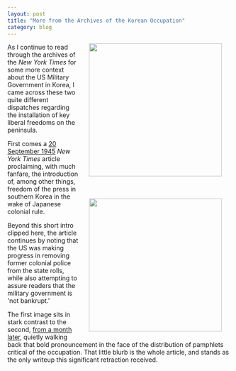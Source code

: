 ```yaml
---
layout: post
title: "More from the Archives of the Korean Occupation"
category: blog
---
```


<img src="http://crisisofenclosure.com/img/freedom-restored.jpg" width="300" align="right" style="MARGIN: 20px; margin-top: 0px; margin-bottom: 50px;"/>

<img src="http://crisisofenclosure.com/img/pamphlets.jpg" width="300" align="right" style="MARGIN: 20px; margin-top: 0px; margin-bottom: 5px;"/>

As I continue to read through the archives of the *New York Times* for some more context about the US Military Government in Korea, I came across these two quite different dispatches regarding the installation of key liberal freedoms on the peninsula.  

First comes a [20 September 1945](http://timesmachine.nytimes.com/timesmachine/1945/09/20/88296646.html?pageNumber=2) *New York Times* article proclaiming, with much fanfare, the introduction of, among other things, freedom of the press in southern Korea in the wake of Japanese colonial rule.

Beyond this short intro clipped here, the article continues by noting that the US was making progress in removing former colonial police from the state rolls, while also attempting to assure readers that the military government is 'not bankrupt.'

The first image sits in stark contrast to the second, [from a month later](http://timesmachine.nytimes.com/timesmachine/1945/10/30/94029061.html?pageNumber=2), quietly walking back that bold pronouncement in the face of the distribution of pamphlets critical of the occupation. That little blurb is the whole article, and stands as the only writeup this significant retraction received.
